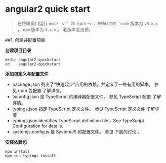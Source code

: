 # angular2 quick start

> 在终端窗口运行 `node -v`` 和 `npm -v`` ，来确认你的 `node`` 版本为 `v5.x.x` ， `npm` 版本为 `3.x.x` 。 老版本会出错。

##1. 创建并配置项目

**创建项目目录**

```
mkdir angular2-quickstart
cd    angular2-quickstart
```

**添加包定义与配置文件**

+ package.json 列出了“快速起步”应用的依赖，并定义了一些有用的脚本。 参见 npm 包配置 了解详情。
+ tsconfig.json 是 TypeScript 的编译器配置文件。 参见 TypeScript 配置 了解详情。
+ typings.json 指定 TypeScript 定义文件。 参见 TypeScript 定义文件 了解详情
+ typings.json identifies TypeScript definition files. See TypeScript Configuration for details.
+ systemjs.config.js 是 SystemJS 的配置文件。 参见 下面的讨论 。


**安装依赖包**

```
npm install
npm run typings install
```